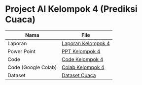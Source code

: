 # Project AI Kelompok 4 (Prediksi Cuaca)
|Nama|File|
|---|---|
| Laporan | [Laporan Kelompok 4](https://docs.google.com/document/d/1cHnOGLR2cemuQaWsOOyKYw2tHjCEa78RQRJntmnou-E/edit?usp=sharing) |
| Power Point | [PPT Kelompok 4](https://www.canva.com/design/DAF2f5TYdNI/sH6U4s4EdDXeajNsraPPiA/edit?utm_content=DAF2f5TYdNI&utm_campaign=designshare&utm_medium=link2&utm_source=sharebutton) |
| Code | [Code Kelompok 4](prediksi_cuaca.py) |
| Code (Google Colab) | [Colab Kelompok 4](https://colab.research.google.com/drive/1cg_405NVWhKtuoCAxfXj1u3MKhE8897n#scrollTo=abPXKYx3dQRe) |
| Dataset | [Dataset Cuaca](https://github.com/faisfprasetyo/cuaca_kelompok4/blob/main/seattleweather.csv) |
